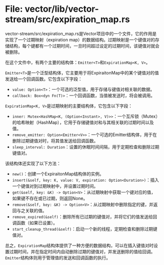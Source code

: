 # File: vector/lib/vector-stream/src/expiration_map.rs

vector-stream/src/expiration_map.rs是Vector项目中的一个文件，它的作用是实现了一个过期映射（expiration map）的数据结构。过期映射是一个键值对的存储结构，每个键都有一个过期时间，一旦时间超过设定的过期时间，该键值对就会被删除。

在这个文件中，有两个主要的结构体：`Emitter<T>`和`ExpirationMap<K, V>`。

`Emitter<T>`是一个泛型结构体，它主要用于将ExpiraitonMap中的某个键值对的值发送给一个回调函数。它包含以下字段：
- `value: Option<T>`：一个可选的泛型值，用于存储与键值对相关联的数据。
- `callback: Box<dyn Fn(T)>`：一个回调函数，当值被发送时，将会被调用。

`ExpirationMap<K, V>`是过期映射的主要结构体，它包含以下字段：
- `inner: Mutex<HashMap<K, (Option<Instant>, V)>>`：一个互斥锁（Mutex）的哈希映射（HashMap），它用于存储键值对和与其相关联的过期时间以及值。
- `remove_emitter: Option<Emitter<V>>`：一个可选的Emitter结构体，用于在删除过期键值对时，将其值发送给回调函数。
- `sleep_interval: Duration`：设置的休眠时间间隔，用于定期检查和删除过期键值对。

该结构体还实现了以下方法：
- `new()`：创建一个ExpiraitonMap结构体的实例。
- `insert(&self, key: K, value: V, expiration: Option<Duration>)`：插入一个键值对到过期映射中，并设置过期时间。
- `get(&self, key: &K) -> Option<V>`：从过期映射中获取一个键对应的值，如果键不存在或已过期，则返回None。
- `remove(&self, key: &K) -> Option<V>`：从过期映射中删除指定的键，并返回与之关联的值。
- `remove_expired(&self)`：删除所有已过期的键值对，并将它们的值发送给回调函数（如果已设置）。
- `start_cleanup_thread(&self)`：启动一个新的线程，定期检查和删除过期键值对。

总之，`ExpirationMap`结构体提供了一种方便的数据结构，可以在插入键值对时设置过期时间，并在指定时间内自动删除过期的键值对，并发送删除的值给回调。`Emitter`结构体则用于管理值的发送和回调函数的执行。

